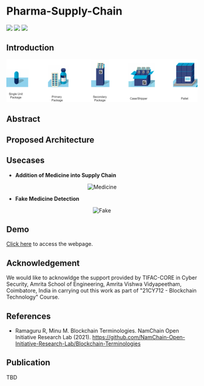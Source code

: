 # Pharma-Supply-Chain
![](https://img.shields.io/badge/BlockchainCourse-20CY712-green) ![](https://img.shields.io/badge/AmritaBlockchain-WIP-orange) ![](https://img.shields.io/badge/Publication-WIP-orange)

## Introduction

 <p align="center">
  <img src="Assets/Images/Pharma_packaging.png" alt="Medicine" width="750">
  </p>

## Abstract 

## Proposed Architecture 

## Usecases 
  - <b>Addition of Medicine into Supply Chain</b>
  
  <p align="center">
  <img src="Assets/Usecases/Pharma_packaging.png" alt="Medicine" width="500">
  </p>
  
  - <b>Fake Medicine Detection</b>
  
  <p align="center">
  <img src="Assets/Usecases/Fake.png" alt="Fake" width="500" height="400">
  </p>
 
## Demo
[Click here]() to access the webpage.

## Acknowledgement
We would like to acknowldge the support provided by TIFAC-CORE in Cyber Security, Amrita School of Engineering, Amrita Vishwa Vidyapeetham, Coimbatore, India in carrying out this work as part of "21CY712 - Blockchain Technology" Course. 

## References

 - Ramaguru R, Minu M. Blockchain Terminologies. NamChain Open Initiative Research Lab (2021). https://github.com/NamChain-Open-Initiative-Research-Lab/Blockchain-Terminologies

## Publication
TBD

